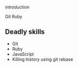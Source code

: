 introduction

Git
Ruby

## Deadly skills
* Git
* Ruby
* JavaScript
* Killing history using git rebase

